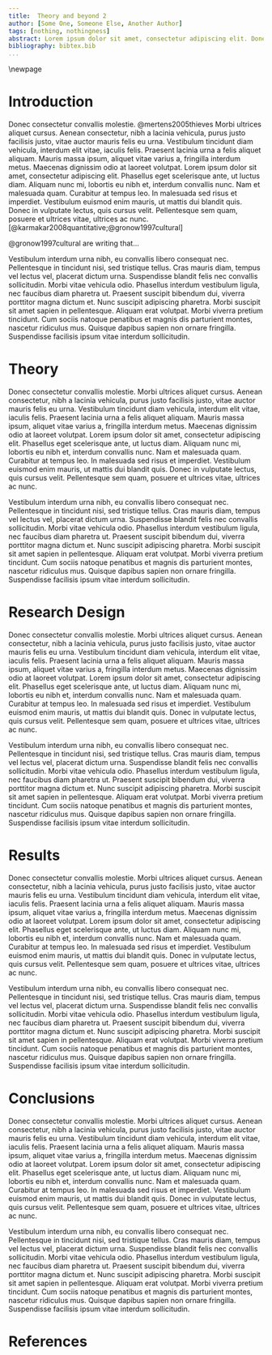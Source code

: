 ```yaml
---
title:  Theory and beyond 2
author: [Some One, Someone Else, Another Author]
tags: [nothing, nothingness]
abstract: Lorem ipsum dolor sit amet, consectetur adipiscing elit. Donec auctor at metus eu bibendum. Class aptent taciti sociosqu ad litora torquent per conubia nostra, per inceptos himenaeos. Mauris vel lacinia dolor. Nulla at ipsum quis turpis tincidunt fringilla. Fusce blandit mollis pulvinar. Phasellus venenatis porta urna eu congue. Proin fringilla luctus pharetra. Cras ut odio ac augue luctus tempor. Phasellus tincidunt lectus ut tortor sodales, sed varius nisl dignissim. Praesent ut erat a erat congue tempor.
bibliography: bibtex.bib
...
```



\newpage

# Introduction

 Donec consectetur convallis molestie. @mertens2005thieves Morbi ultrices aliquet cursus. Aenean consectetur, nibh a lacinia vehicula, purus justo facilisis justo, vitae auctor mauris felis eu urna. Vestibulum tincidunt diam vehicula, interdum elit vitae, iaculis felis. Praesent lacinia urna a felis aliquet aliquam. Mauris massa ipsum, aliquet vitae varius a, fringilla interdum metus. Maecenas dignissim odio at laoreet volutpat. Lorem ipsum dolor sit amet, consectetur adipiscing elit. Phasellus eget scelerisque ante, ut luctus diam. Aliquam nunc mi, lobortis eu nibh et, interdum convallis nunc. Nam et malesuada quam. Curabitur at tempus leo. In malesuada sed risus et imperdiet. Vestibulum euismod enim mauris, ut mattis dui blandit quis. Donec in vulputate lectus, quis cursus velit. Pellentesque sem quam, posuere et ultrices vitae, ultrices ac nunc. [@karmakar2008quantitative;@gronow1997cultural]

 @gronow1997cultural are writing that...
 
Vestibulum interdum urna nibh, eu convallis libero consequat nec. Pellentesque in tincidunt nisi, sed tristique tellus. Cras mauris diam, tempus vel lectus vel, placerat dictum urna. Suspendisse blandit felis nec convallis sollicitudin. Morbi vitae vehicula odio. Phasellus interdum vestibulum ligula, nec faucibus diam pharetra ut. Praesent suscipit bibendum dui, viverra porttitor magna dictum et. Nunc suscipit adipiscing pharetra. Morbi suscipit sit amet sapien in pellentesque. Aliquam erat volutpat. Morbi viverra pretium tincidunt. Cum sociis natoque penatibus et magnis dis parturient montes, nascetur ridiculus mus. Quisque dapibus sapien non ornare fringilla. Suspendisse facilisis ipsum vitae interdum sollicitudin. 

# Theory

 Donec consectetur convallis molestie. Morbi ultrices aliquet cursus. Aenean consectetur, nibh a lacinia vehicula, purus justo facilisis justo, vitae auctor mauris felis eu urna. Vestibulum tincidunt diam vehicula, interdum elit vitae, iaculis felis. Praesent lacinia urna a felis aliquet aliquam. Mauris massa ipsum, aliquet vitae varius a, fringilla interdum metus. Maecenas dignissim odio at laoreet volutpat. Lorem ipsum dolor sit amet, consectetur adipiscing elit. Phasellus eget scelerisque ante, ut luctus diam. Aliquam nunc mi, lobortis eu nibh et, interdum convallis nunc. Nam et malesuada quam. Curabitur at tempus leo. In malesuada sed risus et imperdiet. Vestibulum euismod enim mauris, ut mattis dui blandit quis. Donec in vulputate lectus, quis cursus velit. Pellentesque sem quam, posuere et ultrices vitae, ultrices ac nunc.

Vestibulum interdum urna nibh, eu convallis libero consequat nec. Pellentesque in tincidunt nisi, sed tristique tellus. Cras mauris diam, tempus vel lectus vel, placerat dictum urna. Suspendisse blandit felis nec convallis sollicitudin. Morbi vitae vehicula odio. Phasellus interdum vestibulum ligula, nec faucibus diam pharetra ut. Praesent suscipit bibendum dui, viverra porttitor magna dictum et. Nunc suscipit adipiscing pharetra. Morbi suscipit sit amet sapien in pellentesque. Aliquam erat volutpat. Morbi viverra pretium tincidunt. Cum sociis natoque penatibus et magnis dis parturient montes, nascetur ridiculus mus. Quisque dapibus sapien non ornare fringilla. Suspendisse facilisis ipsum vitae interdum sollicitudin. 

# Research Design

 Donec consectetur convallis molestie. Morbi ultrices aliquet cursus. Aenean consectetur, nibh a lacinia vehicula, purus justo facilisis justo, vitae auctor mauris felis eu urna. Vestibulum tincidunt diam vehicula, interdum elit vitae, iaculis felis. Praesent lacinia urna a felis aliquet aliquam. Mauris massa ipsum, aliquet vitae varius a, fringilla interdum metus. Maecenas dignissim odio at laoreet volutpat. Lorem ipsum dolor sit amet, consectetur adipiscing elit. Phasellus eget scelerisque ante, ut luctus diam. Aliquam nunc mi, lobortis eu nibh et, interdum convallis nunc. Nam et malesuada quam. Curabitur at tempus leo. In malesuada sed risus et imperdiet. Vestibulum euismod enim mauris, ut mattis dui blandit quis. Donec in vulputate lectus, quis cursus velit. Pellentesque sem quam, posuere et ultrices vitae, ultrices ac nunc.

Vestibulum interdum urna nibh, eu convallis libero consequat nec. Pellentesque in tincidunt nisi, sed tristique tellus. Cras mauris diam, tempus vel lectus vel, placerat dictum urna. Suspendisse blandit felis nec convallis sollicitudin. Morbi vitae vehicula odio. Phasellus interdum vestibulum ligula, nec faucibus diam pharetra ut. Praesent suscipit bibendum dui, viverra porttitor magna dictum et. Nunc suscipit adipiscing pharetra. Morbi suscipit sit amet sapien in pellentesque. Aliquam erat volutpat. Morbi viverra pretium tincidunt. Cum sociis natoque penatibus et magnis dis parturient montes, nascetur ridiculus mus. Quisque dapibus sapien non ornare fringilla. Suspendisse facilisis ipsum vitae interdum sollicitudin. 

# Results

 Donec consectetur convallis molestie. Morbi ultrices aliquet cursus. Aenean consectetur, nibh a lacinia vehicula, purus justo facilisis justo, vitae auctor mauris felis eu urna. Vestibulum tincidunt diam vehicula, interdum elit vitae, iaculis felis. Praesent lacinia urna a felis aliquet aliquam. Mauris massa ipsum, aliquet vitae varius a, fringilla interdum metus. Maecenas dignissim odio at laoreet volutpat. Lorem ipsum dolor sit amet, consectetur adipiscing elit. Phasellus eget scelerisque ante, ut luctus diam. Aliquam nunc mi, lobortis eu nibh et, interdum convallis nunc. Nam et malesuada quam. Curabitur at tempus leo. In malesuada sed risus et imperdiet. Vestibulum euismod enim mauris, ut mattis dui blandit quis. Donec in vulputate lectus, quis cursus velit. Pellentesque sem quam, posuere et ultrices vitae, ultrices ac nunc.

Vestibulum interdum urna nibh, eu convallis libero consequat nec. Pellentesque in tincidunt nisi, sed tristique tellus. Cras mauris diam, tempus vel lectus vel, placerat dictum urna. Suspendisse blandit felis nec convallis sollicitudin. Morbi vitae vehicula odio. Phasellus interdum vestibulum ligula, nec faucibus diam pharetra ut. Praesent suscipit bibendum dui, viverra porttitor magna dictum et. Nunc suscipit adipiscing pharetra. Morbi suscipit sit amet sapien in pellentesque. Aliquam erat volutpat. Morbi viverra pretium tincidunt. Cum sociis natoque penatibus et magnis dis parturient montes, nascetur ridiculus mus. Quisque dapibus sapien non ornare fringilla. Suspendisse facilisis ipsum vitae interdum sollicitudin. 

# Conclusions

 Donec consectetur convallis molestie. Morbi ultrices aliquet cursus. Aenean consectetur, nibh a lacinia vehicula, purus justo facilisis justo, vitae auctor mauris felis eu urna. Vestibulum tincidunt diam vehicula, interdum elit vitae, iaculis felis. Praesent lacinia urna a felis aliquet aliquam. Mauris massa ipsum, aliquet vitae varius a, fringilla interdum metus. Maecenas dignissim odio at laoreet volutpat. Lorem ipsum dolor sit amet, consectetur adipiscing elit. Phasellus eget scelerisque ante, ut luctus diam. Aliquam nunc mi, lobortis eu nibh et, interdum convallis nunc. Nam et malesuada quam. Curabitur at tempus leo. In malesuada sed risus et imperdiet. Vestibulum euismod enim mauris, ut mattis dui blandit quis. Donec in vulputate lectus, quis cursus velit. Pellentesque sem quam, posuere et ultrices vitae, ultrices ac nunc.

Vestibulum interdum urna nibh, eu convallis libero consequat nec. Pellentesque in tincidunt nisi, sed tristique tellus. Cras mauris diam, tempus vel lectus vel, placerat dictum urna. Suspendisse blandit felis nec convallis sollicitudin. Morbi vitae vehicula odio. Phasellus interdum vestibulum ligula, nec faucibus diam pharetra ut. Praesent suscipit bibendum dui, viverra porttitor magna dictum et. Nunc suscipit adipiscing pharetra. Morbi suscipit sit amet sapien in pellentesque. Aliquam erat volutpat. Morbi viverra pretium tincidunt. Cum sociis natoque penatibus et magnis dis parturient montes, nascetur ridiculus mus. Quisque dapibus sapien non ornare fringilla. Suspendisse facilisis ipsum vitae interdum sollicitudin. 

# References



